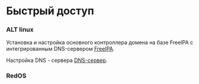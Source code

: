  # Быстрый доступ
 
 ### ALT linux
 Установка и настройка основного контроллера домена на базе FreeIPA с интегрированным DNS-сервером [FreeIPA](https://github.com/Tiimgll/Profis/blob/main/ALT/FreeIPA%20%D1%81%20%D0%B8%D0%BD%D1%82%D0%B5%D0%B3%D1%80%D0%B8%D1%80%D0%BE%D0%B2%D0%B0%D0%BD%D0%BD%D1%8B%D0%BC%20DNS-%D1%81%D0%B5%D1%80%D0%B2%D0%B5%D1%80%D0%BE%D0%BC.md).

 Настройка DNS - сервера [DNS-сервер](https://github.com/Tiimgll/Profis/blob/main/ALT/%D0%9D%D0%B0%D1%81%D1%82%D1%80%D0%BE%D0%B9%D0%BA%D0%B0%20DNS%20-%20%D1%81%D0%B5%D1%80%D0%B2%D0%B5%D1%80%D0%B0.md).

### RedOS


